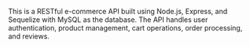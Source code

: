 This is a RESTful e-commerce API built using Node.js, Express, and Sequelize with MySQL as the database. The API handles user authentication, product management, cart operations, order processing, and reviews.

